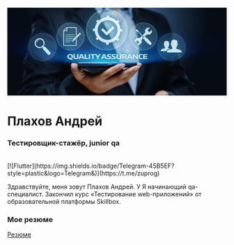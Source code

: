 ![Header](https://github.com/zproggit/zproggit/blob/master/assets/logo.jpg)
 
# Плахов Андрей 
### Тестировщик-cтажёр, junior qa
  <br />
[![Flutter](https://img.shields.io/badge/Telegram-45B5EF?style=plastic&logo=Telegram&)](https://t.me/zuprog)

Здравствуйте, меня зовут Плахов Андрей. У
Я начинающий qa-специалист. Закончил курс «Тестирование web-приложений» от образовательной платформы Skillbox.

### Мое резюме
[Резюме](https://drive.google.com/file/d/1kkZkH8qRCn8I22I3Kb7zTDUREXUVXIdK/view?usp=sharing)


